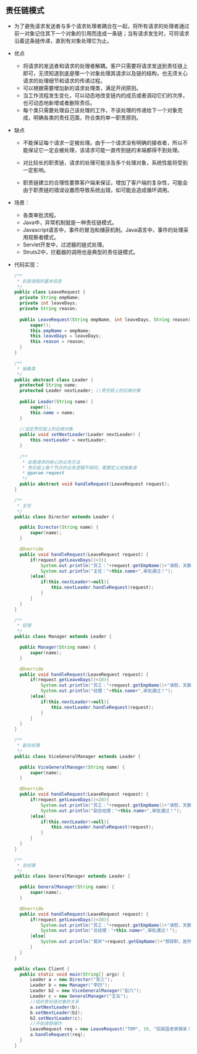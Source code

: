 ## 责任链模式
- 为了避免请求发送者与多个请求处理者耦合在一起，将所有请求的处理者通过前一对象记住其下一个对象的引用而连成一条链；当有请求发生时，可将请求沿着这条链传递，直到有对象处理它为止。

- 优点

  - 将请求的发送者和请求的处理者解耦。客户只需要将请求发送到责任链上即可，无须知道到底是哪一个对象处理其请求以及链的结构，也无须关心请求的处理细节和请求的传递过程。
  - 可以根据需要增加新的请求处理类，满足开闭原则。
  - 当工作流程发生变化，可以动态地改变链内的成员或者调动它们的次序，也可动态地新增或者删除责任。
  - 每个类只需要处理自己该处理的工作，不该处理的传递给下一个对象完成，明确各类的责任范围，符合类的单一职责原则。

- 缺点

  - 不能保证每个请求一定被处理。由于一个请求没有明确的接收者，所以不能保证它一定会被处理，该请求可能一直传到链的末端都得不到处理。

  - 对比较长的职责链，请求的处理可能涉及多个处理对象，系统性能将受到一定影响。

  - 职责链建立的合理性要靠客户端来保证，增加了客户端的复杂性，可能会由于职责链的错误设置而导致系统出错，如可能会造成循环调用。

- 场景：
  - 各类审批流程。
  - Java中，异常机制就是一种责任链模式。
  - Javascript语言中，事件的冒泡和捕获机制。Java语言中，事件的处理采用观察者模式。
  - Servlet开发中，过滤器的链式处理。
  - Struts2中，拦截器的调用也是典型的责任链模式。

- 代码实现：

  ```java
  /**
   * 封装请假的基本信息
   */
  public class LeaveRequest {
  	private String empName;
  	private int leaveDays;
  	private String reason;
  	
  	public LeaveRequest(String empName, int leaveDays, String reason) {
  		super();
  		this.empName = empName;
  		this.leaveDays = leaveDays;
  		this.reason = reason;
  	}
  }
  
  /**
   * 抽象类
   */
  public abstract class Leader {
  	protected String name;
  	protected Leader nextLeader; //责任链上的后继对象
  	
  	public Leader(String name) {
  		super();
  		this.name = name;
  	}
  	
  	//设定责任链上的后继对象
  	public void setNextLeader(Leader nextLeader) {
  		this.nextLeader = nextLeader;
  	}
  	
  	/**
  	 * 处理请求的核心的业务方法
  	 * 责任链上每个节点的业务逻辑不相同，需要定义成抽象类
  	 * @param request
  	 */
  	public abstract void handleRequest(LeaveRequest request);
  }
  
  /**
   * 主任
   */
  public class Director extends Leader {
  
  	public Director(String name) {
  		super(name);
  	}
  
  	@Override
  	public void handleRequest(LeaveRequest request) {
  		if(request.getLeaveDays()<3){
  			System.out.println("员工："+request.getEmpName()+"请假，天数："+request.getLeaveDays()+",理由："+request.getReason());
  			System.out.println("主任："+this.name+",审批通过！");
  		}else{
  			if(this.nextLeader!=null){
  				this.nextLeader.handleRequest(request);
  			}
  		}
  	}
  }
  
  /**
   * 经理
   */
  public class Manager extends Leader {
  
  	public Manager(String name) {
  		super(name);
  	}
  
  	@Override
  	public void handleRequest(LeaveRequest request) {
  		if(request.getLeaveDays()<10){
  			System.out.println("员工："+request.getEmpName()+"请假，天数："+request.getLeaveDays()+",理由："+request.getReason());
  			System.out.println("经理："+this.name+",审批通过！");
  		}else{
  			if(this.nextLeader!=null){
  				this.nextLeader.handleRequest(request);
  			}
  		}
  	}
  }
  
  /**
   * 副总经理
   */
  public class ViceGeneralManager extends Leader {
  
  	public ViceGeneralManager(String name) {
  		super(name);
  	}
  
  	@Override
  	public void handleRequest(LeaveRequest request) {
  		if(request.getLeaveDays()<20){
  			System.out.println("员工："+request.getEmpName()+"请假，天数："+request.getLeaveDays()+",理由："+request.getReason());
  			System.out.println("副总经理："+this.name+",审批通过！");
  		}else{
  			if(this.nextLeader!=null){
  				this.nextLeader.handleRequest(request);
  			}
  		}
  	}
  }
  
  /**
   * 总经理
   */
  public class GeneralManager extends Leader {
  
  	public GeneralManager(String name) {
  		super(name);
  	}
  
  	@Override
  	public void handleRequest(LeaveRequest request) {
  		if(request.getLeaveDays()<30){
  			System.out.println("员工："+request.getEmpName()+"请假，天数："+request.getLeaveDays()+",理由："+request.getReason());
  			System.out.println("总经理："+this.name+",审批通过！");
  		}else{
  			System.out.println("莫非"+request.getEmpName()+"想辞职，居然请假"+request.getLeaveDays()+"天！");
  		}
  	}
  }
  
  public class Client {
  	public static void main(String[] args) {
  		Leader a = new Director("张三");
  		Leader b = new Manager("李四");
  		Leader b2 = new ViceGeneralManager("赵六");
  		Leader c = new GeneralManager("王五");
  		//组织责任链对象的关系
  		a.setNextLeader(b);
  		b.setNextLeader(b2);
  		b2.setNextLeader(c);
  		//开始请假操作
  		LeaveRequest req = new LeaveRequest("TOM", 19, "回英国老家探亲！");
  		a.handleRequest(req);
  	}
  }
  ```